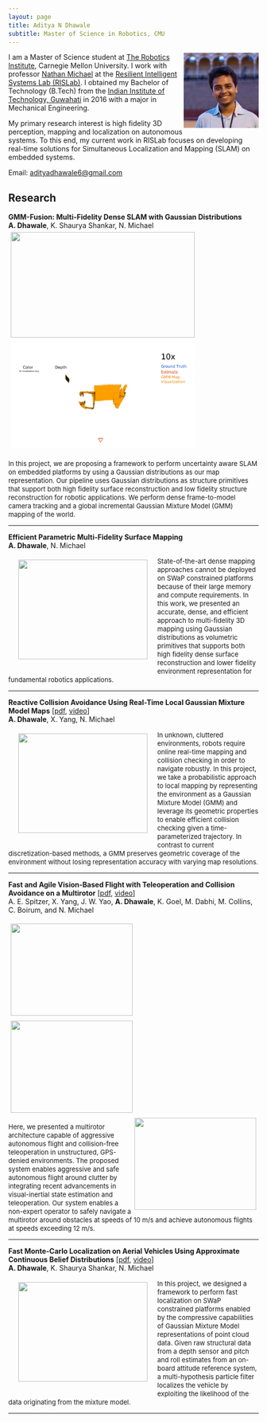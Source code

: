 ```yaml
---
layout: page
title: Aditya N Dhawale
subtitle: Master of Science in Robotics, CMU
---
```


<img style="float: right; max-width:30%;" src="/img/facebook_dp.jpg">

I am a Master of Science student at [The Robotics Institute](https://www.ri.cmu.edu/), Carnegie Mellon University. 
I work with professor [Nathan Michael](https://nmichael.me/) at the [Resilient Intelligent Systems Lab (RISLab)](https://www.rislab.org/). 
I obtained my Bachelor of Technology (B.Tech) from the [Indian Institute of Technology, Guwahati](http://www.iitg.ac.in/) in 2016 with a major in Mechanical Engineering.

My primary research interest is high fidelity 3D perception, mapping and localization on autonomous systems. To this end, my current work in RISLab focuses on developing real-time solutions for Simultaneous Localization and Mapping (SLAM) on embedded systems.

Email: <adityadhawale6@gmail.com> 

## Research

  **GMM-Fusion: Multi-Fidelity Dense SLAM with Gaussian Distributions**<br>
  **A. Dhawale**, K. Shaurya Shankar, N. Michael<br>
  <img style="float: left; padding:5px" src="/img/icd_1.gif" height="212" width="370">
  <img style="float: center; padding:5px" src="/img/icd_2.gif" height="212" width="370">

  <font size="2">In this project, we are proposing a framework to perform uncertainty aware SLAM on embedded platforms by using a Gaussian distributions as our map representation.  Our pipeline uses Gaussian distributions as structure primitives that support both high fidelity surface reconstruction and low fidelity structure reconstruction for robotic applications. We perform dense frame-to-model camera tracking and a global incremental Gaussian Mixture Model (GMM) mapping of the world. <br> </font>
  - - - -

  **Efficient Parametric Multi-Fidelity Surface Mapping**<br>
  **A. Dhawale**, N. Michael<br>
  <img style="float: left; padding:20px" src="/img/hgmm.gif" height="200" width="260">

  <font size="2">State-of-the-art dense mapping approaches cannot be deployed on SWaP constrained platforms because of their large memory and compute requirements. In this work, we presented an accurate, dense, and efficient approach to multi-fidelity 3D mapping using Gaussian distributions as volumetric primitives that supports both high fidelity dense surface reconstruction and lower fidelity environment representation for fundamental robotics applications.<br> </font>
  - - - -

  **Reactive Collision Avoidance Using Real-Time Local Gaussian Mixture Model Maps** [[pdf](https://ieeexplore.ieee.org/document/8593723), [video](http://www.youtube.com/watch?feature=player_embedded&v=3MyJdu3bKSQ)]<br>
  **A. Dhawale**, X. Yang, N. Michael<br>
  <img style="float: left; padding:20px" src="/img/gmm_avoid.gif" height="200" width="260">

  <font size="2">In unknown, cluttered environments, robots require online real-time mapping and collision checking in order to navigate robustly. In this project, we take a probabilistic approach to local mapping by representing the environment as a Gaussian Mixture Model (GMM) and leverage its geometric properties to enable efficient collision checking given a time-parameterized trajectory. In contrast to current discretization-based methods, a GMM preserves geometric coverage of the environment without losing representation accuracy with varying map resolutions.<br> </font>
  - - - -

  **Fast and Agile Vision-Based Flight with Teleoperation and Collision Avoidance on a Multirotor** [[pdf](https://link.springer.com/chapter/10.1007%2F978-3-030-33950-0_45), [video](https://www.youtube.com/watch?v=_-KmGhP0HTQ)]<br>
  A. E. Spitzer, X. Yang, J. W. Yao, **A. Dhawale**, K. Goel, M. Dabhi, M. Collins, C. Boirum, and N. Michael<br>

  <img style="float: left; padding:5px" src="/img/fast.gif" height="185" width="245">
  <img style="float: center; padding:5px" src="/img/coll_avoid_1.gif" height="185" width="245">
  <img style="float: right; padding:5px" src="/img/coll_avoid_2.gif" height="185" width="245">

  <font size="2">Here, we presented a multirotor architecture capable of aggressive autonomous flight and collision-free teleoperation in unstructured, GPS-denied environments. The proposed system enables aggressive and safe autonomous flight around clutter by integrating recent advancements in visual-inertial state estimation and teleoperation. Our system enables a non-expert operator to safely navigate a multirotor around obstacles at speeds of 10 m/s and achieve autonomous flights at speeds exceeding 12 m/s.<br> </font>
  - - - -
  
  **Fast Monte-Carlo Localization on Aerial Vehicles Using Approximate Continuous Belief Distributions** [[pdf](http://openaccess.thecvf.com/content_cvpr_2018/papers/Dhawale_Fast_Monte-Carlo_Localization_CVPR_2018_paper.pdf), [video](https://www.youtube.com/watch?v=RzS2v32850E&t=2s)] <br>
  **A. Dhawale**, K. Shaurya Shankar, N. Michael<br>
  <img style="float: left; padding:20px" src="/img/gear.gif" height="200" width="260">

  <font size="2">In this project, we designed a framework to perform fast localization on SWaP constrained platforms enabled by the compressive capabilities of Gaussian Mixture Model representations of point cloud data. Given raw structural data from a depth sensor and pitch and roll estimates from an on-board attitude reference system, a multi-hypothesis particle filter localizes the vehicle by exploiting the likelihood of the data originating from the mixture model.<br> </font>
  - - - -
